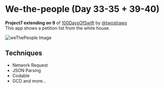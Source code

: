 # We-the-people (Day 33-35 + 39-40)

**Project7 extending on 9** of [100DaysOfSwift](https://www.hackingwithswift.com/100) by [@twostraws](https://github.com/twostraws)\
This app shows a petition list from the white house.

![weThePeople Image](images/weThePeople.gif "We The People")

## Techniques
- Network Request
- JSON Parsing
- Codable
- GCD
and more...
